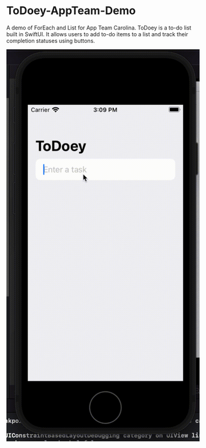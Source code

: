 # ToDoey-AppTeam-Demo
A demo of ForEach and List for App Team Carolina. ToDoey is a to-do list built in SwiftUI. It allows users to add to-do items to a list and track their completion statuses using buttons.

![](ToDoeyDemo.gif)

